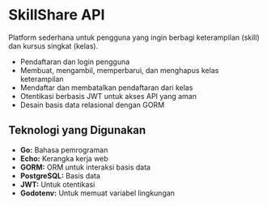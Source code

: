# SkillShare API
Platform sederhana untuk pengguna yang ingin berbagi keterampilan (skill) dan kursus singkat (kelas).

- Pendaftaran dan login pengguna
- Membuat, mengambil, memperbarui, dan menghapus kelas keterampilan
- Mendaftar dan membatalkan pendaftaran dari kelas
- Otentikasi berbasis JWT untuk akses API yang aman
- Desain basis data relasional dengan GORM

## Teknologi yang Digunakan

- **Go:** Bahasa pemrograman
- **Echo:** Kerangka kerja web
- **GORM:** ORM untuk interaksi basis data
- **PostgreSQL:** Basis data
- **JWT:** Untuk otentikasi
- **Godotenv:** Untuk memuat variabel lingkungan

